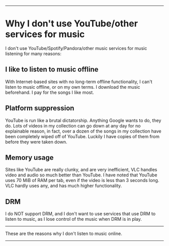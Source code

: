 
***

# Why I don't use YouTube/other services for music

I don't use YouTube/Spotify/Pandora/other music services for music listening for many reasons:

## I like to listen to music offline

With Internet-based sites with no long-term offline functionality, I can't listen to music offline, or on my own terms. I download the music beforehand. I pay for the songs I like most.

## Platform suppression

YouTube is run like a brutal dictatorship. Anything Google wants to do, they do. Lots of videos in my collection can go down at any day for no explainable reason, in fact, over a dozen of the songs in my collection have been completely wiped off of YouTube. Luckily I have copies of them from before they were taken down.

## Memory usage

Sites like YouTube are really clunky, and are very inefficient, VLC handles video and audio so much better than YouTube. I have noted that YouTube uses 70 MiB of RAM per tab, even if the video is less than 3 seconds long. VLC hardly uses any, and has much higher functionality.

## DRM

I do NOT support DRM, and I don't want to use services that use DRM to listen to music, as I lose control of the music when DRM is in play.

***

These are the reasons why I don't listen to music online.

***
